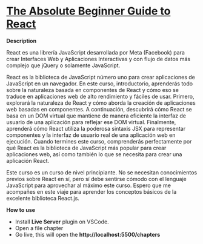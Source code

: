 # [The Absolute Beginner Guide to React](https://www.youtube.com/playlist?list=PLXEZmkFmVSZC3wuoBEMuKp3EHuDQjKn6m "...")

**Description**

React es una librería JavaScript desarrollada por Meta (Facebook) para crear Interfaces Web y Aplicaciones Interactivas y con flujo de datos más complejo que jQuery o solamente JavaScript.

React es la biblioteca de JavaScript número uno para crear aplicaciones de JavaScript en un navegador. En este curso, introductorio, aprenderás todo sobre la naturaleza basada en componentes de React y cómo eso se traduce en aplicaciones web de alto rendimiento y fáciles de usar. Primero, explorará la naturaleza de React y cómo aborda la creación de aplicaciones web basadas en componentes. A continuación, descubrirá cómo React se basa en un DOM virtual que mantiene de manera eficiente la interfaz de usuario de una aplicación para reflejar ese DOM virtual. Finalmente, aprenderá cómo React utiliza la poderosa sintaxis JSX para representar componentes y la interfaz de usuario real de una aplicación web en ejecución. Cuando termines este curso, comprenderás perfectamente por qué React es la biblioteca de JavaScript más popular para crear aplicaciones web, así como también lo que se necesita para crear una aplicación React.

Este curso es un curso de nivel principiante. No se necesitan conocimientos previos sobre React en sí, pero sí debe sentirse cómodo con el lenguaje JavaScript para aprovechar al máximo este curso. Espero que me acompañes en este viaje para aprender los conceptos básicos de la excelente biblioteca React.js.

**How to use**

- Install **Live Server** plugin on VSCode.
- Open a file chapter
- Go live, this will open the **http://localhost:5500/chapters**
